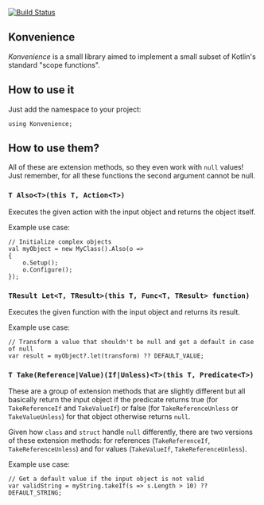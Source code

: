 ﻿[![Build Status](https://travis-ci.com/Vraiment/konvenience.svg?branch=master)](https://travis-ci.com/Vraiment/konvenience)

Konvenience
-------------

*Konvenience* is a small library aimed to implement a small subset of Kotlin's standard "scope functions".

## How to use it

Just add the namespace to your project:

```
using Konvenience;
```
## How to use them?

All of these are extension methods, so they even work with `null` values! Just remember, for all these functions the second argument cannot be null.

### `T Also<T>(this T, Action<T>)`

Executes the given action with the input object and returns the object itself.

Example use case:

```
// Initialize complex objects
val myObject = new MyClass().Also(o =>
{
    o.Setup();
    o.Configure();
});
```

### `TResult Let<T, TResult>(this T, Func<T, TResult> function)`

Executes the given function with the input object and returns its result.

Example use case:

```
// Transform a value that shouldn't be null and get a default in case of null
var result = myObject?.let(transform) ?? DEFAULT_VALUE;
```

### `T Take(Reference|Value)(If|Unless)<T>(this T, Predicate<T>)`

These are a group of extension methods that are slightly different but all basically return the input object if the predicate returns true (for `TakeReferenceIf` and `TakeValueIf`) or false (for `TakeReferenceUnless` or `TakeValueUnless`) for that object otherwise returns `null`.

Given how `class` and `struct` handle `null` differently, there are two versions of these extension methods: for references (`TakeReferenceIf`, `TakeReferenceUnless`) and for values (`TakeValueIf`, `TakeReferenceUnless`).

Example use case:

```
// Get a default value if the input object is not valid
var validString = myString.takeIf(s => s.Length > 10) ?? DEFAULT_STRING;
```

